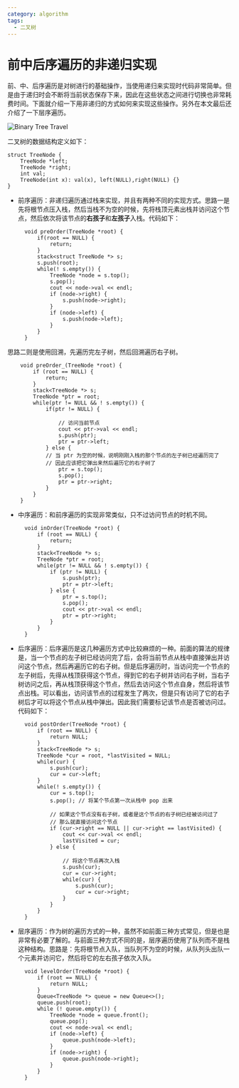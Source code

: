 ```yaml
---
category: algorithm
tags:
  - 二叉树
---
```

# 前中后序遍历的非递归实现

前、中、后序遍历是对树进行的基础操作，当使用递归来实现时代码非常简单。但是由于递归时会不断将当前状态保存下来，因此在这些状态之间进行切换也非常耗费时间。下面就介绍一下用非递归的方式如何来实现这些操作。另外在本文最后还介绍了一下层序遍历。
    
![Binary Tree Travel](http://7xnyik.com1.z0.glb.clouddn.com/binaryTree.png)

二叉树的数据结构定义如下：

    struct TreeNode {
        TreeNode *left;
        TreeNode *right;
        int val;
        TreeNode(int x): val(x), left(NULL),right(NULL) {}
    }

* 前序遍历：非递归遍历通过栈来实现，并且有两种不同的实现方式。思路一是先将根节点压入栈，然后当栈不为空的时候，先将栈顶元素出栈并访问这个节点，然后依次将该节点的**右孩子**和**左孩子**入栈。代码如下：

        void preOrder(TreeNode *root) {
            if(root == NULL) {
                return;
            }
            stack<struct TreeNode *> s;
            s.push(root);
            while(! s.empty()) {
                TreeNode *node = s.top();
                s.pop();
                cout << node->val << endl;
                if (node->right) {
                    s.push(node->right);
                }
                if (node->left) {
                    s.push(node->left);
                }
            }
        }

思路二则是使用回溯，先遍历完左子树，然后回溯遍历右子树。
    
        void preOrder_(TreeNode *root) {
            if (root == NULL) {
                return;
            }
            stack<TreeNode *> s;
            TreeNode *ptr = root;
            while(ptr != NULL && ! s.empty()) {
                if(ptr != NULL) {
                
                    // 访问当前节点
                    cout << ptr->val << endl;
                    s.push(ptr);
                    ptr = ptr->left;
                } else {
                // 当 ptr 为空的时候，说明刚刚入栈的那个节点的左子树已经遍历完了
                // 因此应该把它弹出来然后遍历它的右子树了
                    ptr = s.top();
                    s.pop();
                    ptr = ptr->right;
                }
            }
        }

* 中序遍历：和前序遍历的实现非常类似，只不过访问节点的时机不同。

        void inOrder(TreeNode *root) {
            if (root == NULL) {
                return;
            }
            stack<TreeNode *> s;
            TreeNode *ptr = root;
            while(ptr != NULL && ! s.empty()) {
                if (ptr != NULL) {
                    s.push(ptr);
                    ptr = ptr->left;
                } else {
                    ptr = s.top();
                    s.pop();
                    cout << ptr->val << endl;
                    ptr = ptr->right;
                }
            }
        }

* 后序遍历：后序遍历是这几种遍历方式中比较麻烦的一种。前面的算法的规律是，当一个节点的左子树已经访问完了后，会将当前节点从栈中直接弹出并访问这个节点，然后再遍历它的右子树。但是后序遍历时，当访问完一个节点的左子树后，先得从栈顶获得这个节点，得到它的右子树并访问右子树，当右子树访问之后，再从栈顶获得这个节点，然后去访问这个节点自身，然后将该节点出栈。可以看出，访问该节点的过程发生了两次，但是只有访问了它的右子树后才可以将这个节点从栈中弹出。因此我们需要标记该节点是否被访问过。代码如下：

        void postOrder(TreeNode *root) {
            if (root == NULL) {
                return NULL;
            }
            stack<TreeNode *> s;
            TreeNode *cur = root, *lastVisited = NULL;
            while(cur) {
                s.push(cur);
                cur = cur->left;
            }
            while(! s.empty()) {
                cur = s.top();
                s.pop(); // 将某个节点第一次从栈中 pop 出来
        
                // 如果这个节点没有右子树，或者是这个节点的右子树已经被访问过了
                // 那么就直接访问这个节点
                if (cur->right == NULL || cur->right == lastVisited) {
                    cout << cur->val << endl;
                    lastVisited = cur;
                } else {
        
                    // 将这个节点再次入栈
                    s.push(cur);
                    cur = cur->right;
                    while(cur) {
                        s.push(cur);
                        cur = cur->right;
                    }
                }
            }
        }

* 层序遍历：作为树的遍历方式的一种，虽然不如前面三种方式常见，但是也是非常有必要了解的。与前面三种方式不同的是，层序遍历使用了队列而不是栈这种结构。思路是：先将根节点入队，当队列不为空的时候，从队列头出队一个元素并访问它，然后将它的左右孩子依次入队。

        void levelOrder(TreeNode *root) {
            if (root == NULL) {
                return NULL;
            }
            Queue<TreeNode *> queue = new Queue<>();
            queue.push(root);
            while (! queue.empty()) {
                TreeNode *node = queue.front();
                queue.pop();
                cout << node->val << endl;
                if (node->left) {
                    queue.push(node->left);
                }
                if (node->right) {
                    queue.push(node->right);
                }
            }
        }


